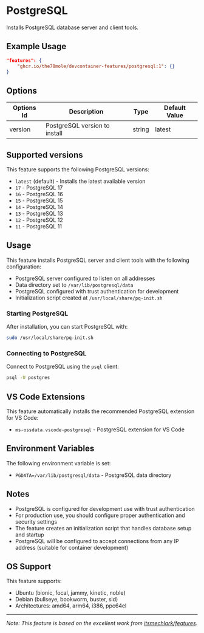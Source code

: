 # PostgreSQL

Installs PostgreSQL database server and client tools.

## Example Usage

```json
"features": {
    "ghcr.io/the78mole/devcontainer-features/postgresql:1": {}
}
```

## Options

| Options Id | Description                   | Type   | Default Value |
| ---------- | ----------------------------- | ------ | ------------- |
| version    | PostgreSQL version to install | string | latest        |

## Supported versions

This feature supports the following PostgreSQL versions:

- `latest` (default) - Installs the latest available version
- `17` - PostgreSQL 17
- `16` - PostgreSQL 16
- `15` - PostgreSQL 15
- `14` - PostgreSQL 14
- `13` - PostgreSQL 13
- `12` - PostgreSQL 12
- `11` - PostgreSQL 11

## Usage

This feature installs PostgreSQL server and client tools with the following
configuration:

- PostgreSQL server configured to listen on all addresses
- Data directory set to `/var/lib/postgresql/data`
- PostgreSQL configured with trust authentication for development
- Initialization script created at `/usr/local/share/pq-init.sh`

### Starting PostgreSQL

After installation, you can start PostgreSQL with:

```bash
sudo /usr/local/share/pq-init.sh
```

### Connecting to PostgreSQL

Connect to PostgreSQL using the `psql` client:

```bash
psql -U postgres
```

## VS Code Extensions

This feature automatically installs the recommended PostgreSQL extension for
VS Code:

- `ms-ossdata.vscode-postgresql` - PostgreSQL extension for VS Code

## Environment Variables

The following environment variable is set:

- `PGDATA=/var/lib/postgresql/data` - PostgreSQL data directory

## Notes

- PostgreSQL is configured for development use with trust authentication
- For production use, you should configure proper authentication and security
  settings
- The feature creates an initialization script that handles database setup and
  startup
- PostgreSQL will be configured to accept connections from any IP address
  (suitable for container development)

## OS Support

This feature supports:

- Ubuntu (bionic, focal, jammy, kinetic, noble)
- Debian (bullseye, bookworm, buster, sid)
- Architectures: amd64, arm64, i386, ppc64el

---

_Note: This feature is based on the excellent work from
[itsmechlark/features](https://github.com/itsmechlark/features)._
